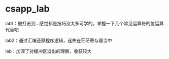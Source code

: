 # csapp_lab
lab1：被打击到...感觉都是技巧没太多可学的。掌握一下几个常见运算符的位运算代替吧

lab2：通过汇编还原程序逻辑，迷失在茫茫寄存器当中

lab：加深了对缓冲区溢出的理解，收获较大
